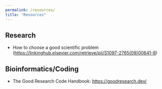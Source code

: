 ```yaml
---
permalink: /resources/
title: "Resources"
---
```

## Research
- How to choose a good scientific problem (https://linkinghub.elsevier.com/retrieve/pii/S1097-2765(09)00641-8)


## Bioinformatics/Coding
- The Good Research Code Handbook: https://goodresearch.dev/
